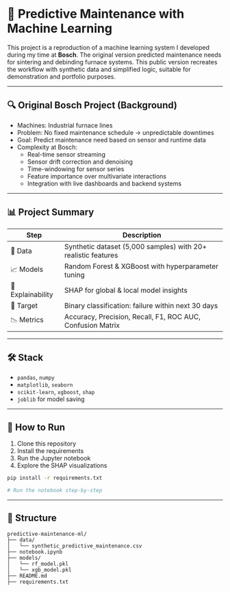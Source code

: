 # 🔧 Predictive Maintenance with Machine Learning

This project is a reproduction of a machine learning system I developed during my time at **Bosch**. The original version predicted maintenance needs for sintering and debinding furnace systems. This public version recreates the workflow with synthetic data and simplified logic, suitable for demonstration and portfolio purposes.

---

## 🔍 Original Bosch Project (Background)

- Machines: Industrial furnace lines
- Problem: No fixed maintenance schedule → unpredictable downtimes
- Goal: Predict maintenance need based on sensor and runtime data
- Complexity at Bosch:  
    - Real-time sensor streaming  
    - Sensor drift correction and denoising  
    - Time-windowing for sensor series  
    - Feature importance over multivariate interactions  
    - Integration with live dashboards and backend systems  

---

## 📊 Project Summary

| Step | Description |
|------|-------------|
| 📁 Data | Synthetic dataset (5,000 samples) with 20+ realistic features |
| 📈 Models | Random Forest & XGBoost with hyperparameter tuning |
| 🧠 Explainability | SHAP for global & local model insights |
| 🎯 Target | Binary classification: failure within next 30 days |
| 📉 Metrics | Accuracy, Precision, Recall, F1, ROC AUC, Confusion Matrix |

---

## 🛠️ Stack

- `pandas`, `numpy`
- `matplotlib`, `seaborn`
- `scikit-learn`, `xgboost`, `shap`
- `joblib` for model saving

---

## 🚀 How to Run

1. Clone this repository  
2. Install the requirements  
3. Run the Jupyter notebook  
4. Explore the SHAP visualizations

```bash
pip install -r requirements.txt
```

```python
# Run the notebook step-by-step
```

---

## 📁 Structure

```
predictive-maintenance-ml/
├── data/
│   └── synthetic_predictive_maintenance.csv
├── notebook.ipynb
├── models/
│   └── rf_model.pkl
│   └── xgb_model.pkl
├── README.md
├── requirements.txt
```
